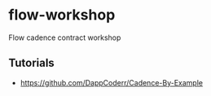 # flow-workshop

Flow cadence contract workshop

## Tutorials

* <https://github.com/DappCoderr/Cadence-By-Example>
